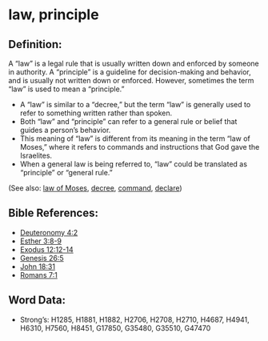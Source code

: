 # law, principle

## Definition:

A “law” is a legal rule that is usually written down and enforced by someone in authority. A “principle” is a guideline for decision-making and behavior, and is usually not written down or enforced. However, sometimes the term “law” is used to mean a “principle.”

* A “law” is similar to a “decree,” but the term “law” is generally used to refer to something written rather than spoken.
* Both “law” and “principle” can refer to a general rule or belief that guides a person’s behavior.
* This meaning of “law” is different from its meaning in the term “law of Moses,” where it refers to commands and instructions that God gave the Israelites.
* When a general law is being referred to, “law” could be translated as “principle” or “general rule.”

(See also: [law of Moses](../kt/lawofmoses.md), [decree](../other/decree.md), [command](../kt/command.md), [declare](../other/declare.md))

## Bible References:

* [Deuteronomy 4:2](rc://en/tn/help/deu/04/02)
* [Esther 3:8-9](rc://en/tn/help/est/03/08)
* [Exodus 12:12-14](rc://en/tn/help/exo/12/12)
* [Genesis 26:5](rc://en/tn/help/gen/26/05)
* [John 18:31](rc://en/tn/help/jhn/18/31)
* [Romans 7:1](rc://en/tn/help/rom/07/1)

## Word Data:

* Strong’s: H1285, H1881, H1882, H2706, H2708, H2710, H4687, H4941, H6310, H7560, H8451, G17850, G35480, G35510, G47470
